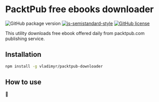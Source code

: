 PacktPub free ebooks downloader
===============================

![GitHub package version](https://img.shields.io/github/package-json/v/vladimyr/packtpub-downloader.svg)
[![js-semistandard-style](https://img.shields.io/badge/code%20style-semistandard-brightgreen.svg)](https://github.com/Flet/semistandard)
[![GitHub license](https://img.shields.io/github/license/vladimyr/packtpub-downloader.svg)](https://github.com/vladimyr/packtpub-downloader/blob/master/LICENSE)

This utility downloads free ebook offered daily from packtpub.com
publishing service.

## Installation

```bash    
npm install -g vladimyr/packtpub-downloader
```

## How to use

:construction:
